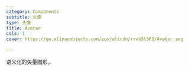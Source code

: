 ```yaml
---
category: Components
subtitle: 头像
type: 头像
title: Avatar
cols: 1
cover: https://gw.alipayobjects.com/zos/alicdn/rrwbSt3FQ/Avatar.svg

---
```


语义化的矢量图形。

